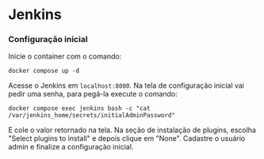 # Jenkins

### Configuração inicial

Inicie o container com o comando:

```
docker compose up -d
```

Acesse o Jenkins em `localhost:8080`. Na tela de configuração inicial vai pedir uma senha, para pegá-la execute o comando:

```
docker compose exec jenkins bash -c "cat /var/jenkins_home/secrets/initialAdminPassword"
```

E cole o valor retornado na tela. Na seção de instalação de plugins, escolha "Select plugins to install" e depois clique em "None".  Cadastre o usuário admin e finalize a configuração inicial.